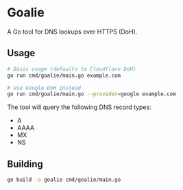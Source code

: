 # Goalie

A Go tool for DNS lookups over HTTPS (DoH).

## Usage

```bash
# Basic usage (defaults to Cloudflare DoH)
go run cmd/goalie/main.go example.com

# Use Google DoH instead
go run cmd/goalie/main.go --provider=google example.com
```

The tool will query the following DNS record types:
- A
- AAAA
- MX
- NS

## Building

```bash
go build -o goalie cmd/goalie/main.go
```